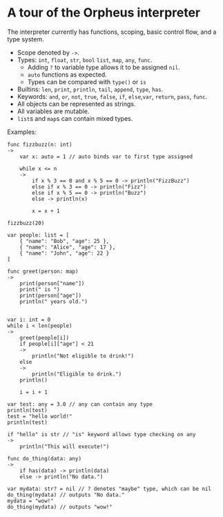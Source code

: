 # A tour of the Orpheus interpreter
The interpreter currently has functions, scoping, basic control flow, and a type system.

* Scope denoted by `->`.
* Types: `int`, `float`, `str`, `bool` `list`, `map`, `any`, `func`. 
	* Adding `?` to variable type allows it to be assigned `nil`.
	* `auto` functions as expected.
	* Types can be compared with `type()` or `is`
* Builtins: `len`, `print`, `println`, `tail`, `append`, `type`, `has`.
* Keywords: `and`, `or`, `not`, `true`, `false`, `if`, `else`,`var`, `return`, `pass`, `func`.
* All objects can be represented as strings.
* All variables are mutable.
* `list`s and `map`s can contain mixed types.

Examples:
```
func fizzbuzz(n: int)
->
    var x: auto = 1 // auto binds var to first type assigned

    while x <= n
    ->
        if x % 3 == 0 and x % 5 == 0 -> println("FizzBuzz")
        else if x % 3 == 0 -> println("Fizz")
        else if x % 5 == 0 -> println("Buzz")
        else -> println(x)
        
        x = x + 1

fizzbuzz(20)
```
```
var people: list = [
    { "name": "Bob", "age": 25 },
    { "name": "Alice", "age": 17 },
    { "name": "John", "age": 22 }
]

func greet(person: map)
->    
    print(person["name"])
    print(" is ")
    print(person["age"])
    println(" years old.")


var i: int = 0
while i < len(people)
->
    greet(people[i])
    if people[i]["age"] < 21
    ->
        println("Not eligible to drink!")
    else 
    ->
        println("Eligible to drink.")
    println()

    i = i + 1
```
```
var test: any = 3.0 // any can contain any type
println(test)
test = "hello world!"
println(test)
```
```
if "hello" is str // "is" keyword allows type checking on any
->
    println("This will execute!")
```
```
func do_thing(data: any)
->
	if has(data) -> println(data)
	else -> println("No data.")
	
var mydata: str? = nil // ? denotes "maybe" type, which can be nil
do_thing(mydata) // outputs "No data."
mydata = "wow!"
do_thing(mydata) // outputs "wow!"
```




